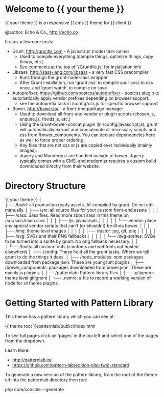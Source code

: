 # Welcome to {{ your theme }}

{{ your theme }} is a responsive {{ cms }} theme for {{ client }}

@author: Echo & Co., http://echo.co

It uses a few core tools:

* Grunt, http://gruntjs.com - A javascript (node) task runner
    * Used to compile everything (compile things, optimize things, copy things, etc.)
    * See comments at the top of '/Gruntfile.js' for installation info
* Libsass, http://sass-lang.com/libsass - a very fast CSS precompiler
    * Runs through the grunt-node-sass wrapper
    * After Grunt installation, run 'grunt css' to compile your scss to css once, and 'grunt watch' to compile on save
* Autoprefixer, https://github.com/postcss/autoprefixer - postcss plugin to automatically apply vendor prefixes depending on browser support.
    * see the autoprefix task in /config/css.js for specific browser support
* Bower, http://bower.io/ - a front-end package manager
    * Used to download all front-end vendor or plugin scripts (chosen.js, enquire.js, fitvids.js, etc.)
    * Using the Grunt-bower-concat plugin (in /config/javascript.js), grunt will automatically extract and concatenate all necessary scripts and css from /bower_components. You can declare dependencies here as well to force proper ordering.
    * Any files that are not css or js are copied over individually (mainly images).
    * Jquery and Mondernizr are handled outside of bower. Jquery typically comes with a CMS, and modernizr requires a custom build downloaded directly from their website.


# Directory Structure

  {{ your theme }}
    │  
    ├── /build: all production ready assets. All compiled by grunt. Do not edit manually.
    │
    ├── /src: all source files for your custom front-end assets
    │   │
    │   ├── /sass: Sass files. Read more about sass in this theme on /src/sass/main.scss
    │   │
    │   ├── /js: javascripts
    │   │   │
    │   │   └── vendor: place any special vendor scripts that can't (or shouldnt) be dl via bower.
    │   │
    │   ├── /img: theme level images
    │   │   │
    │   │   ├── /raster: jpg, gif, png
    │   │   │
    │   │   ├── /svg: SVGs and their PNG fallbacks
    │   │   │
    │   │   └── /svg-sprites: SVGs to be turned into a sprite by grunt. No png fallback necessary.
    │   │   
    │   └── /fonts: all custom fonts (iconfonts and webfonts not hosted elsewhere)
    │
    ├── /config: These hold all the grunt tasks. Where we tell grunt to do the things it does.
    │
    ├── /node_modules: npm packages downloaded from package.json. These are your grunt plugins
    │
    ├── /bower_components: packages downloaded from bower.json. These are mainly js plugins.
    │
    ├── /patternlab: Pattern library files
    │
    ├── .gitignore: theme level gitignore
    │
    └── .nvmrc: a file to record a working version of node for all theme plugins.



# Getting Started with Pattern Library

This theme has a pattern library which you can see at:

{{ theme root }}/patternlab/public/index.html

To see full pages click on 'pages' in the top left and select one of the pages from the dropdown.

Learn More:
* http://patternlab.io/
* https://github.com/pattern-lab/edition-php-twig-standard

To generate a new version of the pattern library, from the root of the theme cd into the patternlab directory then run:

php core/console --generate


